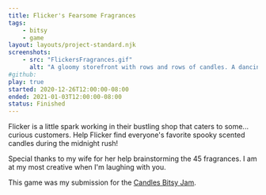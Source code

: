 ```yaml
---
title: Flicker's Fearsome Fragrances
tags:
    - bitsy
    - game
layout: layouts/project-standard.njk
screenshots:
    - src: "FlickersFragrances.gif"
      alt: "A gloomy storefront with rows and rows of candles. A dancing flame is managing the cash register. Five creatures are waiting in line. Behind the counter, there is a small amount of the back room visible, with more shelves and a couch visible."
#github: 
play: true
started: 2020-12-26T12:00:00-08:00
ended: 2021-01-03T12:00:00-08:00
status: Finished
---
```


Flicker is a little spark working in their bustling shop that caters to some... curious customers. Help Flicker find everyone's favorite spooky scented candles during the midnight rush!

Special thanks to my wife for her help brainstorming the 45 fragrances. I am at my most creative when I'm laughing with you.

This game was my submission for the [Candles Bitsy Jam](https://itch.io/jam/candles-bitsy).
